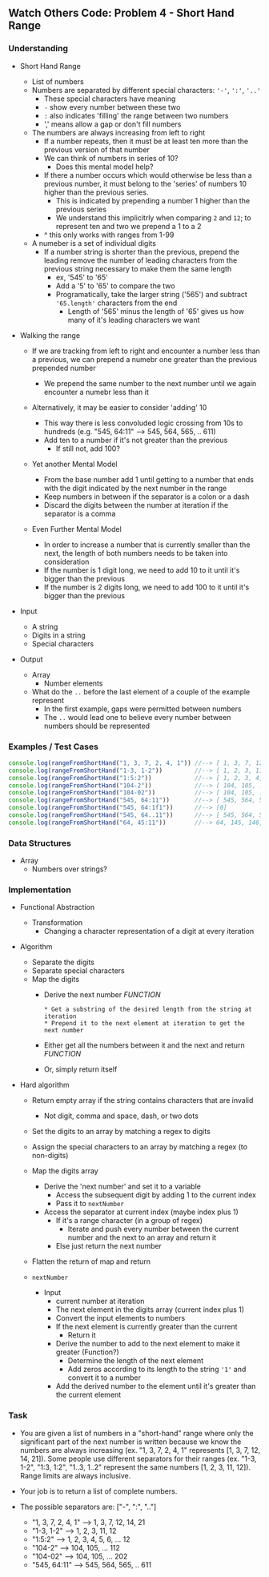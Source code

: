 ## Watch Others Code: Problem 4 - Short Hand Range

### Understanding
- Short Hand Range
  + List of numbers
  + Numbers are separated by different special characters: `'-'`, `':'`, `'..'`
    * These special characters have meaning
    * `-` show every number between these two
    * `:` also indicates 'filling' the range between two numbers
    * ',' means allow a gap or don't fill numbers
  + The numbers are always increasing from left to right
    * If a number repeats, then it must be at least ten more than the previous version of that number
    * We can think of numbers in series of 10?
      - Does this mental model help?
    * If there a number occurs which would otherwise be less than a previous number, it must belong to the 'series' of numbers 10 higher than the previous series.
      - This is indicated by prepending a number 1 higher than the previous series
      - We understand this implicitrly when comparing `2` and `12`; to represent ten and two we prepend a 1 to a 2
    * ^ this only works with ranges from 1-99
  + A numeber is a set of individual digits 
    * If a number string is shorter than the previous, prepend the leading remove the number of leading characters from the previous string necessary to make them the same length
      - ex, '545' to '65'
      - Add a '5' to '65' to compare the two
      - Programatically, take the larger string ('565') and subtract `'65.length'` characters from the end
        + Length of '565' minus the length of '65' gives us how many of it's leading characters we want
- Walking the range
  + If we are tracking from left to right and encounter a number less than a previous, we can prepend a numebr one greater than the previous prepended number
    * We prepend the same number to the next number until we again encounter a numebr less than it
  + Alternatively, it may be easier to consider 'adding' 10
    * This way there is less convoluded logic crossing from 10s to hundreds (e.g. "545, 64:11" --> 545, 564, 565, .. 611)
    * Add ten to a number if it's not greater than the previous
      - If still not, add 100?

  + Yet another Mental Model
    * From the base number add 1 until getting to a number that ends with the digit indicated by the next number in the range
    * Keep numbers in between if the separator is a colon or a dash
    * Discard the digits between the number at iteration if the separator is a comma

  + Even Further Mental Model
    * In order to increase a number that is currently smaller than the next, the length of both numbers needs to be taken into consideration
    * If the number is 1 digit long, we need to add 10 to it until it's bigger than the previous
    * If the number is 2 digits long, we need to add 100 to it until it's bigger than the previous


- Input
  + A string
  + Digits in a string
  + Special characters
- Output
  + Array
    * Number elements
  + What do the `..` before the last element of a couple of the example represent
    * In the first example, gaps were permitted between numbers
    * The `..` would lead one to believe every number between numbers should be represented

### Examples / Test Cases
```js
console.log(rangeFromShortHand("1, 3, 7, 2, 4, 1")) //--> [ 1, 3, 7, 12, 14, 21 ]
console.log(rangeFromShortHand("1-3, 1-2"))         //--> [ 1, 2, 3, 11, 12 ]
console.log(rangeFromShortHand("1:5:2"))            //--> [ 1, 2, 3, 4, 5, 6, ... 12 ]
console.log(rangeFromShortHand("104-2"))            //--> [ 104, 105, ... 112 ]
console.log(rangeFromShortHand("104-02"))           //--> [ 104, 105, ... 202 ]
console.log(rangeFromShortHand("545, 64:11"))       //--> [ 545, 564, 565, .. 611 ]
console.log(rangeFromShortHand("545, 64:1f1"))      //--> [0]
console.log(rangeFromShortHand("545, 64..11"))      //--> [ 545, 564, 565, .. 611 ]
console.log(rangeFromShortHand("64, 45:11"))        //--> 64, 145, 146, .. 211
```

### Data Structures
- Array
  + Numbers over strings?

### Implementation
- Functional Abstraction
  + Transformation
    * Changing a character representation of a digit at every iteration
- Algorithm
  + Separate the digits
  + Separate special characters
  + Map the digits
    * Derive the next number *FUNCTION*

          * Get a substring of the desired length from the string at iteration
          * Prepend it to the next element at iteration to get the next number
    * Either get all the numbers between it and the next and return *FUNCTION*
    * Or, simply return itself

- Hard algorithm
  + Return empty array if the string contains characters that are invalid
    * Not digit, comma and space, dash, or two dots
  + Set the digits to an array by matching a regex to digits
  + Assign the special characters to an array by matching a regex (to non-digits)
  + Map the digits array
    * Derive the 'next number' and set it to a variable
      - Access the subsequent digit by adding 1 to the current index
      - Pass it to `nextNumber`
    * Access the separator at current index (maybe index plus 1)
      - If it's a range character (in a group of regex)
        + Iterate and push every number between the current number and the next to an array and return it
      - Else just return the next number
  + Flatten the return of map and return

  + `nextNumber`
    * Input
      - current number at iteration
      - The next element in the digits array (current index plus 1)
      - Convert the input elements to numbers
      - If the next element is currently greater than the current
        + Return it
      - Derive the number to add to the next element to make it greater (Function?)
        + Determine the length of the next element
        + Add zeros according to its length to the string `'1'` and convert it to a number
      - Add the derived number to the element until it's greater than the current element

### Task
- You are given a list of numbers in a "short-hand" range where only the significant part of the next number is written because we know the numbers are always increasing (ex. "1, 3, 7, 2, 4, 1" represents [1, 3, 7, 12, 14, 21]). Some people use different separators for their ranges (ex. "1-3, 1-2", "1:3, 1:2", "1..3, 1..2" represent the same numbers [1, 2, 3, 11, 12]). Range limits are always inclusive.

- Your job is to return a list of complete numbers.

- The possible separators are: ["-", ":", ".."]

  + "1, 3, 7, 2, 4, 1" --> 1, 3, 7, 12, 14, 21
  + "1-3, 1-2" --> 1, 2, 3, 11, 12
  + "1:5:2" --> 1, 2, 3, 4, 5, 6, ... 12
  + "104-2" --> 104, 105, ... 112
  + "104-02" --> 104, 105, ... 202
  + "545, 64:11" --> 545, 564, 565, .. 611